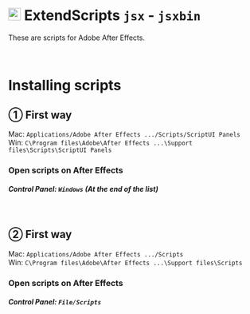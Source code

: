 # <img style="width:25px; height:25px;" src="https://user-images.githubusercontent.com/48417413/189183266-ab9fc8a8-eb02-4386-9a94-2a10e914514c.svg" alt="Ae"> ExtendScripts `jsx` - `jsxbin`
 These are scripts for Adobe After Effects. 
 
 <br>
 
# Installing scripts
## ① First way
Mac: ```Applications/Adobe After Effects .../Scripts/ScriptUI Panels```\
Win: ```C\Program files\Adobe\After Effects ...\Support files\Scripts\ScriptUI Panels```

### **Open scripts on After Effects**
##### Control Panel: **`Windows`** _(At the end of the list)_

<br> 

## ② First way
Mac: ```Applications/Adobe After Effects .../Scripts```\
Win: ```C\Program files\Adobe\After Effects ...\Support files\Scripts```

### **Open scripts on After Effects**
##### Control Panel: **`File/Scripts`**
